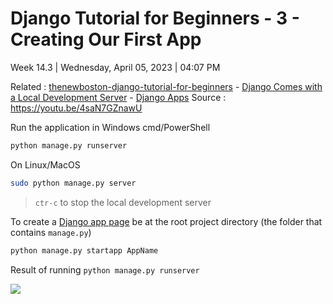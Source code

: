 # Django Tutorial for Beginners - 3 - Creating Our First App

Week 14.3 | Wednesday, April 05, 2023 | 04:07 PM

Related : [thenewboston-django-tutorial-for-beginners](thenewboston-django-tutorial-for-beginners.md) - [Django Comes with a Local Development Server](Django%20Comes%20with%20a%20Local%20Development%20Server.md) - [Django Apps](Django%20Apps.md)
Source : <https://youtu.be/4saN7GZnawU>

Run the application in Windows cmd/PowerShell

```cmd
python manage.py runserver
```

On Linux/MacOS

```sh
sudo python manage.py server
```

> `ctr-c` to stop the local development server

To create a [Django app page](Django%20Apps.md) be at the root project directory (the folder that contains `manage.py`)

```cmd
python manage.py startapp AppName
```

Result of running `python manage.py runserver`

![](Pasted%20image%2020230405165700.png)

